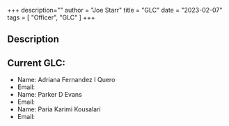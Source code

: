 +++
description=""
author = "Joe Starr"
title = "GLC"
date = "2023-02-07"
tags = [
    "Officer",
    "GLC"
]
+++

## Description


## Current GLC:

- Name: Adriana Fernandez I Quero
- Email:
- Name: Parker D Evans
- Email:
- Name: Paria Karimi Kousalari
- Email:

